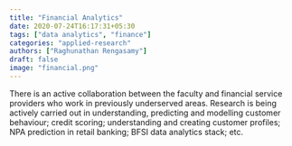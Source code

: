 ```yaml
---
title: "Financial Analytics"
date: 2020-07-24T16:17:31+05:30
tags: ["data analytics", "finance"]
categories: "applied-research"
authors: ["Raghunathan Rengasamy"]
draft: false
image: "financial.png"
---
```


There is an active collaboration between the faculty and financial service providers who work in previously underserved areas. Research is being actively carried out in understanding, predicting and modelling customer behaviour; credit scoring; understanding and creating customer profiles; NPA prediction in retail banking; BFSI data analytics stack; etc.



